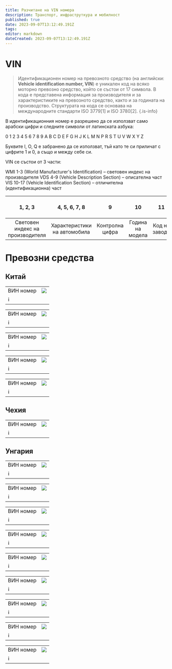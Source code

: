 ```yaml
---
title: Разчитане на VIN номера
description: Транспорт, инфраструткура и мобилност
published: true
date: 2023-09-07T13:12:49.191Z
tags: 
editor: markdown
dateCreated: 2023-09-07T13:12:49.191Z
---
```


# VIN
> Идентификационен номер на превозното средство (на английски: **Vehicle identification number, VIN**) е уникален код на всяко моторно превозно средство, който се състои от 17 символа. В кода е представена информация за производителя и за характеристиките на превозното средство, както и за годината на производство. Структурата на кода се основава на международните стандарти ISO 3779[1] и ISO 3780[2].
{.is-info}

В идентификационния номер е разрешено да се използват само арабски цифри и следните символи от латинската азбука:

0 1 2 3 4 5 6 7 8 9 A B C D E F G H J K L M N P R S T U V W X Y Z

Буквите I, O, Q е забранено да се използват, тъй като те си приличат с цифрите 1 и 0, а също и между себе си.

VIN се състои от 3 части:

WMI 1-3 (World Manufacturer's Identification) – световен индекс на производителя
VDS 4-9 (Vehicle Description Section) – описателна част
VIS 10-17 (Vehicle Identification Section) – отличителна (идентификационна) част



|1, 2, 3 | 4, 5, 6, 7, 8 | 9 | 10 | 11 | 12, 13, 14, 15, 16, 17 |
|:---:|:---:|:---:|:---:|:---:|:---:|
| Световен индекс на производителя |  Характеристики на автомобила |  Контролна цифра | Година на модела | Код на завода | Сериен номер |

# Превозни средства 



## Китай  
  
<div class="table-responsive"><table style="width:100%"><tr>
<td><span> ВИН номер</span><br></td>
<td><img src="https://drive.google.com/uc?id=1JiVJYWmBvcd79Zu83EWqKtkX2YuC-2j4"></td></tr>
  <td colspan=2 >ℹ️ <a href=""><b></b></a></td></table></div> 
    
 <div class="table-responsive"><table style="width:100%"><tr>
<td><span> ВИН номер</span><br></td>
<td><img src="https://drive.google.com/uc?id=1LXP_kOIxWmgXwf53G25KY63RcRT3gp2C"></td></tr>
  <td colspan=2 >ℹ️ <a href=""><b></b></a></td></table></div>  
 
     
 <div class="table-responsive"><table style="width:100%"><tr>
<td><span> ВИН номер</span><br></td>
<td><img src="https://drive.google.com/uc?id=1P-sloLaYJ2i1F9ef3E636Pj52pAfl5aV"></td></tr>
  <td colspan=2 >ℹ️ <a href=""><b></b></a></td></table></div>  
  
  <div class="table-responsive"><table style="width:100%"><tr>
<td><span> ВИН номер</span><br></td>
<td><img src="https://drive.google.com/uc?id=1_v98dSSXujbupuiZO12-kUPEb1VR2pxh"></td></tr>
  <td colspan=2 >ℹ️ <a href=""><b></b></a></td></table></div>  
  

  <div class="table-responsive"><table style="width:100%"><tr>
<td><span> ВИН номер</span><br></td>
<td><img src="https://drive.google.com/uc?id=1cNbJjHzB9Rw12ZA7JViJED_sxZguw5n2"></td></tr>
  <td colspan=2 >ℹ️ <a href=""><b></b></a></td></table></div>  
  

 ## Чехия 
  <div class="table-responsive"><table style="width:100%"><tr>
<td><span> ВИН номер</span><br></td>
<td><img src="https://drive.google.com/uc?id=1mEYOQpVR2j1vEWwD1YRAHcS0MDwmKRJF"></td></tr>
  <td colspan=2 >ℹ️ <a href=""><b></b></a></td></table></div>    
  


  





## Унгария

  <div class="table-responsive"><table style="width:100%"><tr>
<td><span> ВИН номер</span><br></td>
<td><img src="https://drive.google.com/uc?id=1kz2tt09Z6uR9cYH1mqBsgrdOK-D1LuOA"></td></tr>
  <td colspan=2 >ℹ️ <a href=""><b></b></a></td></table></div>    
  
  
<div class="table-responsive"><table style="width:100%"><tr>
<td><span> ВИН номер</span><br></td>
<td><img src="https://drive.google.com/uc?id=1nqLEOZeh0Fgx-_eLP4KyO5CvU8ZHVFV4"></td></tr>
  <td colspan=2 >ℹ️ <a href=""><b></b></a></td></table></div>    
  
  
<div class="table-responsive"><table style="width:100%"><tr>
<td><span> ВИН номер</span><br></td>
<td><img src="https://drive.google.com/uc?id=1ysRXRqsGP1Aj1Ba0MfpB6gg2RylEW7yx"></td></tr>
  <td colspan=2 >ℹ️ <a href=""><b></b></a></td></table></div>    

 
<div class="table-responsive"><table style="width:100%"><tr>
<td><span> ВИН номер</span><br></td>
<td><img src="https://drive.google.com/uc?id=1qzigFfDqv7w2itNfvLBaUFzgwDnT7vZ0"></td></tr>
  <td colspan=2 >ℹ️ <a href=""><b></b></a></td></table></div>    
  
  
<div class="table-responsive"><table style="width:100%"><tr>
<td><span> ВИН номер</span><br></td>
<td><img src="https://drive.google.com/uc?id=16MGwMfQyAjNS19WomIeu2BYVuK3s6Zc8"></td></tr>
  <td colspan=2 >ℹ️ <a href=""><b></b></a></td></table></div>
  

<div class="table-responsive"><table style="width:100%"><tr>
<td><span> ВИН номер</span><br></td>
<td><img src="https://drive.google.com/uc?id=1Apc42s2zILtFRDAM2KqVqhVJab7BZLZX"></td></tr>
  <td colspan=2 >ℹ️ <a href=""><b></b></a></td></table></div>
  
 
<div class="table-responsive"><table style="width:100%"><tr>
<td><span> ВИН номер</span><br></td>
<td><img src="https://drive.google.com/uc?id=19BIIqATWXLXpbTvME6K1VgFX-PfNJ_1S"></td></tr>
  <td colspan=2 >ℹ️ <a href=""><b></b></a></td></table></div> 


<div class="table-responsive"><table style="width:100%"><tr>
<td><span> ВИН номер</span><br></td>
<td><img src="https://drive.google.com/uc?id=1DW_MhIh6kF1pTiMy3FK200plXcM0KQAP"></td></tr>
  <td colspan=2 >ℹ️ <a href=""><b></b></a></td></table></div> 
  
  

<div class="table-responsive"><table style="width:100%"><tr>
<td><span> ВИН номер</span><br></td>
<td><img src="https://drive.google.com/uc?id=1H-j_8HmAzMXHdCRpRNrxGVeN5CvThKGj"></td></tr>
  <td colspan=2 >ℹ️ <a href=""><b></b></a></td></table></div> 

